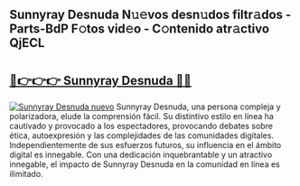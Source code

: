 ## Sunnyray Desnuda N𝚞𝚎vos desn𝚞dos filtr𝚊dos - Parts-BdP F𝚘tos vid𝚎o - C𝚘ntenido atr𝚊ctivo QjECL

# <h2><a href="http://mb5jes3.tromn.icu/?c=Sunnyray+Desnuda">🔗👉👉👉 Sunnyray Desnuda 🔗🔗</a></h2>

[![Sunnyray Desnuda nuevo](https://i.imgur.com/pEAQMta.gif)](http://mb5jes3.tromn.icu/?c=Sunnyray+Desnuda)
Sunnyray Desnuda, una persona compleja y polarizadora, elude la comprensión fácil. Su distintivo estilo en línea ha cautivado y provocado a los espectadores, provocando debates sobre ética, autoexpresión y las complejidades de las comunidades digitales. Independientemente de sus esfuerzos futuros, su influencia en el ámbito digital es innegable. Con una dedicación inquebrantable y un atractivo innegable, el impacto de Sunnyray Desnuda en la comunidad en línea es ilimitado.

